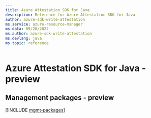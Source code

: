 ```yaml
---
title: Azure Attestation SDK for Java
description: Reference for Azure Attestation SDK for Java
author: azure-sdk-write-attestation
ms.service: azure-resource-manager
ms.data: 09/28/2022
ms.author: azure-sdk-write-attestation
ms.devlang: java
ms.topic: reference
---
```

# Azure Attestation SDK for Java - preview

## Management packages - preview
[!INCLUDE [mgmt-packages](attestation-mgmt-index.md)]